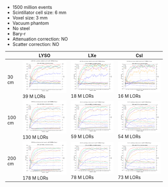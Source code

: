 + 1500 million events
+ Scintillator cell size: 6 mm
+ Voxel size: 3 mm
+ Vacuum phantom
+ No steel
+ Bary-r
+ Attenuation correction: NO
+ Scatter correction: NO

|        | LYSO                                                                                        | LXe                                                                                       | CsI                                                                                       |
|--------|---------------------------------------------------------------------------------------------|-------------------------------------------------------------------------------------------|-------------------------------------------------------------------------------------------|
| 30 cm  | <img src="./foms/lyso-vac-nosteel-bary-r-030-1500MEv-atno-scno.png" width="300">  39 M LORs | <img src="./foms/lxe-vac-nosteel-bary-r-030-1500MEv-atno-scno.png" width="300"> 18 M LORs | <img src="./foms/csi-vac-nosteel-bary-r-030-1500MEv-atno-scno.png" width="300"> 16 M LORs |
| 100 cm | <img src="./foms/lyso-vac-nosteel-bary-r-100-1500MEv-atno-scno.png" width="300"> 130 M LORs | <img src="./foms/lxe-vac-nosteel-bary-r-100-1500MEv-atno-scno.png" width="300"> 59 M LORs | <img src="./foms/csi-vac-nosteel-bary-r-100-1500MEv-atno-scno.png" width="300"> 54 M LORs |
| 200 cm | <img src="./foms/lyso-vac-nosteel-bary-r-200-1500MEv-atno-scno.png" width="300"> 178 M LORs | <img src="./foms/lxe-vac-nosteel-bary-r-200-1500MEv-atno-scno.png" width="300"> 78 M LORs | <img src="./foms/csi-vac-nosteel-bary-r-200-1500MEv-atno-scno.png" width="300"> 73 M LORs |


